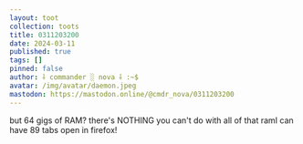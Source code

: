 ```yaml
---
layout: toot
collection: toots
title: 0311203200
date: 2024-03-11
published: true
tags: []
pinned: false
author: ⸸ commander ░ nova ⸸ :~$
avatar: /img/avatar/daemon.jpeg
mastodon: https://mastodon.online/@cmdr_nova/0311203200
---
```


but 64 gigs of RAM? there's NOTHING you can't do with all of that ramI can have 89 tabs open in firefox!
